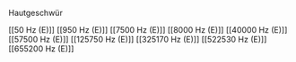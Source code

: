 Hautgeschwür

[[50 Hz (E)]]
[[950 Hz (E)]]
[[7500 Hz (E)]]
[[8000 Hz (E)]]
[[40000 Hz (E)]]
[[57500 Hz (E)]]
[[125750 Hz (E)]]
[[325170 Hz (E)]]
[[522530 Hz (E)]]
[[655200 Hz (E)]]